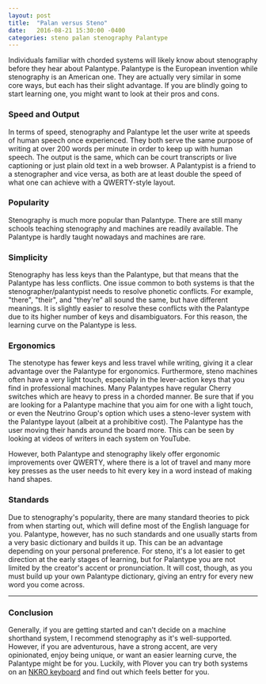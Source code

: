 ```yaml
---
layout: post
title:  "Palan versus Steno"
date:   2016-08-21 15:30:00 -0400
categories: steno palan stenography Palantype
---
```


Individuals familiar with chorded systems will likely know about stenography before they hear about Palantype. Palantype is the European invention while stenography is an American one. They are actually very similar in some core ways, but each has their slight advantage. If you are blindly going to start learning one, you might want to look at their pros and cons.

### Speed and Output

In terms of speed, stenography and Palantype let the user write at speeds of human speech once experienced. They both serve the same purpose of writing at over 200 words per minute in order to keep up with human speech. The output is the same, which can be court transcripts or live captioning or just plain old text in a web browser. A Palantypist is a friend to a stenographer and vice versa, as both are at least double the speed of what one can achieve with a QWERTY-style layout.

### Popularity

Stenography is much more popular than Palantype. There are still many schools teaching stenography and machines are readily available. The Palantype is hardly taught nowadays and machines are rare.

### Simplicity

Stenography has less keys than the Palantype, but that means that the Palantype has less conflicts. One issue common to both systems is that the stenographer/palantypist needs to resolve phonetic conflicts. For example, "there", "their", and "they're" all sound the same, but have different meanings. It is slightly easier to resolve these conflicts with the Palantype due to its higher number of keys and disambiguators. For this reason, the learning curve on the Palantype is less.

### Ergonomics

The stenotype has fewer keys and less travel while writing, giving it a clear advantage over the Palantype for ergonomics. Furthermore, steno machines often have a very light touch, especially in the lever-action keys that you find in professional machines. Many Palantypes have regular Cherry switches which are heavy to press in a chorded manner. Be sure that if you are looking for a Palantype machine that you aim for one with a light touch, or even the Neutrino Group's option which uses a steno-lever system with the Palantype layout (albeit at a prohibitive cost). The Palantype has the user moving their hands around the board more. This can be seen by looking at videos of writers in each system on YouTube.

However, both Palantype and stenography likely offer ergonomic improvements over QWERTY, where there is a lot of travel and many more key presses as the user needs to hit every key in a word instead of making hand shapes.

### Standards

Due to stenography's popularity, there are many standard theories to pick from when starting out, which will define most of the English language for you. Palantype, however, has no such standards and one usually starts from a very basic dictionary and builds it up. This can be an advantage depending on your personal preference. For steno, it's a lot easier to get direction at the early stages of learning, but for Palantype you are not limited by the creator's accent or pronunciation. It will cost, though, as you must build up your own Palantype dictionary, giving an entry for every new word you come across.

--------------------

### Conclusion

Generally, if you are getting started and can't decide on a machine shorthand system, I recommend stenography as it's well-supported. However, if you are adventurous, have a strong accent, are very opinionated, enjoy being unique, or want an easier learning curve, the Palantype might be for you. Luckily, with Plover you can try both systems on an [NKRO keyboard](https://github.com/openstenoproject/plover/wiki/Supported-Hardware#keyboards) and find out which feels better for you.
